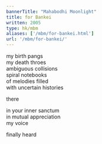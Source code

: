 ```yaml
---
bannerTitle: "Mahabodhi Moonlight" 
title: for Bankei
written: 2005
type: hk/mbm
aliases: ['/mbm/for-bankei.html']
url: '/mbm/for-bankei/'
---
```


my birth pangs  
my death throes  
ambiguous collisions  
spiral notebooks  
of melodies filled  
with uncertain histories  
 
there
 
in your inner sanctum  
in mutual appreciation  
my voice
 
finally heard
